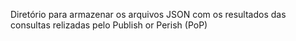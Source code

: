 Diretório para armazenar os arquivos JSON com os resultados das consultas relizadas pelo Publish or Perish (PoP)
